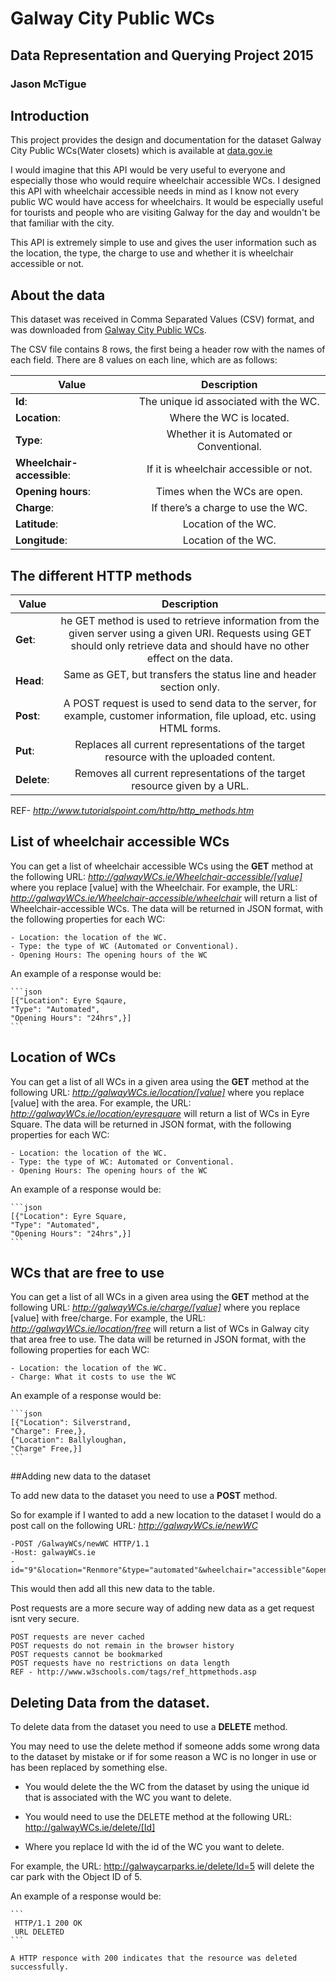 # Galway City Public WCs
## Data Representation and Querying Project 2015
### Jason McTigue

## Introduction
This project provides the design and documentation for the dataset Galway City Public WCs(Water closets) which is available at [data.gov.ie](https://data.gov.ie/dataset/galway-city-public-wcs)

I would imagine that this API would be very useful to everyone and especially those who would require wheelchair accessible WCs. I designed this API with wheelchair accessible needs in mind as I know not every public WC would have access for wheelchairs. It would be especially useful for tourists and people who are visiting Galway for the day and wouldn't be that familiar with the city.

This API is extremely simple to use and gives the user information such as the location, the type, the charge to use and whether it is wheelchair accessible or not.

## About the data
This dataset was received in Comma Separated Values (CSV) format, and was downloaded from [Galway City Public WCs](https://data.gov.ie/dataset/galway-city-public-wcs/resource/0e15c0e0-0c00-4650-aebc-c9304ae33ea0).

The CSV file contains 8 rows, the first being a header row with the names of each field.
There are 8 values on each line, which are as follows:

| **Value**       | **Description** |
| ------------- |:-------------:|
| **Id**:     | The unique id associated with the WC.|
| **Location**: | Where the WC is located.|
| **Type**: | Whether it is Automated or Conventional.|
| **Wheelchair-accessible**: | If it is wheelchair accessible or not.|
| **Opening hours**: | Times when the WCs are open.|
| **Charge**: | If there’s a charge to use the WC.|
| **Latitude**: | Location of the WC.|
| **Longitude**: | Location of the WC.|

## The different HTTP methods

| **Value**       | **Description** |
| ------------- |:-------------:|
| **Get**:     | he GET method is used to retrieve information from the given server using a given URI. Requests using GET should only retrieve data and should have no other effect on the data. |
| **Head**: | Same as GET, but transfers the status line and header section only. |
| **Post**: | A POST request is used to send data to the server, for example, customer information, file upload, etc. using HTML forms. |
| **Put**: | Replaces all current representations of the target resource with the uploaded content. |
| **Delete**: | Removes all current representations of the target resource given by a URL. |

REF- *http://www.tutorialspoint.com/http/http_methods.htm*

## List of wheelchair accessible WCs
You can get a list of wheelchair accessible WCs using the **GET** method at the following URL:
*http://galwayWCs.ie/Wheelchair-accessible/[value]*
where you replace [value] with the Wheelchair.
For example, the URL:
*http://galwayWCs.ie/Wheelchair-accessible/wheelchair*
will return a list of Wheelchair-accessible WCs.
The data will be returned in JSON format, with the following properties for each WC:

    - Location: the location of the WC.
    - Type: the type of WC (Automated or Conventional).
    - Opening Hours: The opening hours of the WC
    
An example of a response would be:

    ```json
    [{"Location": Eyre Sqaure, 
    "Type": "Automated",
    "Opening Hours": "24hrs",}]
    ```
    
## Location of WCs
You can get a list of all WCs in a given area using the **GET** method at the following URL:
*http://galwayWCs.ie/location/[value]*
where you replace [value] with the area.
For example, the URL:
*http://galwayWCs.ie/location/eyresquare*
will return a list of WCs in Eyre Square.
The data will be returned in JSON format, with the following properties for each WC:

    - Location: the location of the WC.
    - Type: the type of WC: Automated or Conventional.
    - Opening Hours: The opening hours of the WC
    
An example of a response would be:

    ```json
    [{"Location": Eyre Square, 
    "Type": "Automated",
    "Opening Hours": "24hrs",}]
    ```
    
## WCs that are free to use
You can get a list of all WCs in a given area using the **GET** method at the following URL:
*http://galwayWCs.ie/charge/[value]*
where you replace [value] with free/charge.
For example, the URL:
*http://galwayWCs.ie/location/free*
will return a list of WCs in Galway city that area free to use.
The data will be returned in JSON format, with the following properties for each WC:

    - Location: the location of the WC.
    - Charge: What it costs to use the WC
    
An example of a response would be:

    ```json
    [{"Location": Silverstrand, 
    "Charge": Free,},
    {"Location": Ballyloughan,
    "Charge" Free,}]
    ```
    
##Adding new data to the dataset

To add new data to the dataset you need to use a **POST** method. 

So for example if I wanted to add a new location to the dataset I would do a post call on the following URL: *http://galwayWCs.ie/newWC*

    -POST /GalwayWCs/newWC HTTP/1.1
    -Host: galwayWCs.ie
    -id="9"&location="Renmore"&type="automated"&wheelchair="accessible"&openinghours="24hr"&charge="free"

This would then add all this new data to the table.

Post requests are a more secure way of adding new data as a get request isnt very secure.

    POST requests are never cached
    POST requests do not remain in the browser history
    POST requests cannot be bookmarked
    POST requests have no restrictions on data length
    REF - http://www.w3schools.com/tags/ref_httpmethods.asp

## Deleting Data from the dataset.

To delete data from the dataset you need to use a **DELETE** method.

You may need to use the delete method if someone adds some wrong data to the dataset by mistake or if for some reason a WC is no longer in use or has been replaced by something else.

- You would delete the the WC from the dataset by using the unique id that is associated  with the WC you want to delete.

- You would need to use the DELETE method at the following URL: http://galwayWCs.ie/delete/[Id]

- Where you replace Id with the id of the WC you want to delete.

For example, the URL: http://galwaycarparks.ie/delete/Id=5
will delete the car park with the Object ID of 5.

   An example of a response would be:

    ```
     HTTP/1.1 200 OK
     URL DELETED
    ```
    
    A HTTP responce with 200 indicates that the resource was deleted successfully.
